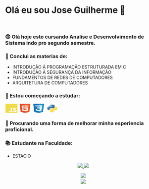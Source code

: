 # Olá eu sou Jose Guilherme 👋
<div style="display: inline_block"><br>
  
  
  
### 😎 Olá hoje esto cursando Analise e Desenvolvimento de Sistema indo pro segundo semestre.
  
  
  
### 📖 Conclui as materias de:
  
 * INTRODUÇÃO À PROGRAMAÇÃO ESTRUTURADA EM C
 * INTRODUÇÃO À SEGURANÇA DA INFORMAÇÃO
 * FUNDAMENTOS DE REDES DE COMPUTADORES
 * ARQUITETURA DE COMPUTADORES
  
### 🤔 Estou começando a estudar:
  
  
  
  <img align="center" alt="Rafa-Js" height="30" width="40" src="https://raw.githubusercontent.com/devicons/devicon/master/icons/javascript/javascript-plain.svg">
  <img align="center" alt="Rafa-HTML" height="30" width="40" src="https://raw.githubusercontent.com/devicons/devicon/master/icons/html5/html5-original.svg">
  <img align="center" alt="Rafa-CSS" height="30" width="40" src="https://raw.githubusercontent.com/devicons/devicon/master/icons/css3/css3-original.svg">
  <img align="center" alt="Rafa-Python" height="30" width="40" src="https://raw.githubusercontent.com/devicons/devicon/master/icons/python/python-original.svg">
  
       
### 💬 Procurando uma forma de melhorar minha esperiencia proficional.
       
       
       
### 📚 Estudante na Faculdade:
   *  ESTACIO
       

<div align="center">
  <a href="https://www.linkedin.com/in/jos%C3%A9-guilherme-68b24223b/">
  <img height="180em" src="https://github-readme-stats.vercel.app/api?username=guilherme9822&show_icons=true&theme=dark&include_all_commits=true&count_private=true"/>
  <img height="180em" src="https://github-readme-stats.vercel.app/api/top-langs/?username=guilherme9822&layout=compact&langs_count=7&theme=dark"/>
    
    
    
  <a href="https://www.linkedin.com/in/jos%C3%A9-guilherme-68b24223b/" target="_blank"><img src="https://img.shields.io/badge/-LinkedIn-%230077B5?style=for-the-badge&logo=linkedin&logoColor=white" target="_blank"></a>   
    <a href="https://www.instagram.com/guilh3rme.g/" target="_blank"><img src="https://img.shields.io/badge/-Instagram-%23E4405F?style=for-the-badge&logo=instagram&logoColor=white" target="_blank"></a>
    
</div>
  
  
  
